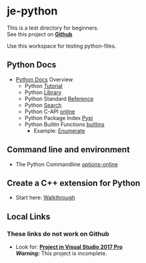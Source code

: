 # je-python

This is a test directory for beginners.  
See this project on [**Github**](<https://github.com/jweken/je-python>)

Use this workspace for testing python-files.

## Python Docs

* [Python Docs](<https://docs.python.org/3/index.html>) Overview  
  * Python [Tutorial](<https://docs.python.org/3/tutorial/index.html>)
  * Python [Library](<https://docs.python.org/3/library/index.html>)
  * Python Standard [Reference](<https://docs.python.org/3/reference/index.html>)
  * Python [Search](<https://docs.python.org/3/search.html>)
  * Python C-API [online](<https://docs.python.org/3/c-api/>)
  * Python Package Index [Pypi](<https://pypi.org/>)
  * Python Builtin Functions [builtins](<https://docs.python.org/3/library/functions.html>)
    * Example: [Enumerate](<https://docs.python.org/3/library/functions.html#enumerate>)

## Command line and environment

* The Python Commandline [options-online](<https://docs.python.org/3/using/cmdline.html>)

## Create a C++ extension for Python

* Start here: [Walkthrough](<https://docs.microsoft.com/en-Us/visualstudio/python/working-with-c-cpp-python-in-visual-studio?view=vs-2017>)  

## Local Links

### These links do not work on Github

* Look for: [**Project in Visual Studio 2017 Pro**](<file:///C:\Users\jweke\Source\Repos\2018\python\CppAndPython\CppAndPython.py>)  
  ***Warning:*** This project is incomplete.
